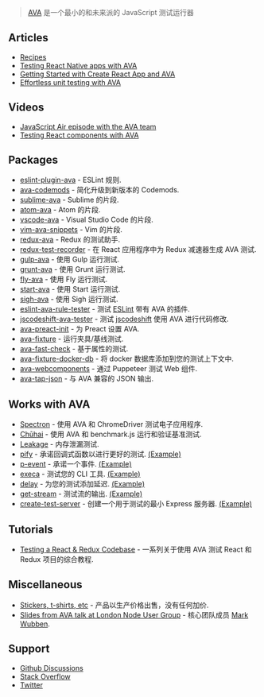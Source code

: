 <div class="github-widget" data-repo="avajs/awesome-ava"></div>


> [AVA](https://avajs.dev) 是一个最小的和未来派的 JavaScript 测试运行器



## Articles

- [Recipes](https://github.com/avajs/ava/tree/main/docs/recipes)
- [Testing React Native apps with AVA](https://shift.infinite.red/testing-the-bejeezus-out-of-react-native-apps-with-ava-330f51f8f6c3)
- [Getting Started with Create React App and AVA](https://semaphoreci.com/community/tutorials/getting-started-with-create-react-app-and-ava)
- [Effortless unit testing with AVA](https://wecodetheweb.com/2016/04/19/effortless-unit-testing-with-ava/)

## Videos

- [JavaScript Air episode with the AVA team](http://jsair.io/ava)
- [Testing React components with AVA](https://www.youtube.com/watch?v=RxLW6-3dk5A)

## Packages

- [eslint-plugin-ava](https://github.com/avajs/eslint-plugin-ava) - ESLint 规则.
- [ava-codemods](https://github.com/jamestalmage/ava-codemods) - 简化升级到新版本的 Codemods.
- [sublime-ava](https://github.com/avajs/sublime-ava) - Sublime 的片段.
- [atom-ava](https://github.com/avajs/atom-ava) - Atom 的片段.
- [vscode-ava](https://github.com/samverschueren/vscode-ava) - Visual Studio Code 的片段.
- [vim-ava-snippets](https://github.com/ahmedelgabri/vim-ava-snippets) - Vim 的片段.
- [redux-ava](https://github.com/sotojuan/redux-ava) - Redux 的测试助手.
- [redux-test-recorder](https://github.com/conorhastings/redux-test-recorder) - 在 React 应用程序中为 Redux 减速器生成 AVA 测试.
- [gulp-ava](https://github.com/avajs/gulp-ava) - 使用 Gulp 运行测试.
- [grunt-ava](https://github.com/avajs/grunt-ava) - 使用 Grunt 运行测试.
- [fly-ava](https://github.com/pine/fly-ava) - 使用 Fly 运行测试.
- [start-ava](https://github.com/start-runner/ava) - 使用 Start 运行测试.
- [sigh-ava](https://github.com/unlight/sigh-ava) - 使用 Sigh 运行测试.
- [eslint-ava-rule-tester](https://github.com/jfmengels/eslint-ava-rule-tester) - 测试 [ESLint](https://github.com/eslint/eslint) 带有 AVA 的插件.
- [jscodeshift-ava-tester](https://github.com/jfmengels/jscodeshift-ava-tester) - 测试 [jscodeshift](https://github.com/facebook/jscodeshift) 使用 AVA 进行代码修改.
- [ava-preact-init](https://github.com/avajs/ava-preact-init) - 为 Preact 设置 AVA.
- [ava-fixture](https://github.com/unional/ava-fixture) - 运行夹具/基线测试.
- [ava-fast-check](https://github.com/dubzzz/ava-fast-check) - 基于属性的测试.
- [ava-fixture-docker-db](https://github.com/cdaringe/ava-fixture-docker-db) - 将 docker 数据库添加到您的测试上下文中.
- [ava-webcomponents](https://github.com/Wildhoney/ava-webcomponents) - 通过 Puppeteer 测试 Web 组件.
- [ava-tap-json](https://github.com/yovasx2/ava-tap-json) - 与 AVA 兼容的 JSON 输出.

## Works with AVA

- [Spectron](https://github.com/electron/spectron#with-ava) - 使用 AVA 和 ChromeDriver 测试电子应用程序.
- [Chūhai](https://github.com/Hypercubed/chuhai) - 使用 AVA 和 benchmark.js 运行和验证基准测试.
- [Leakage](https://github.com/andywer/leakage#usage-with-ava--tape) - 内存泄漏测试.
- [pify](https://github.com/sindresorhus/pify) - 承诺回调式函数以进行更好的测试. [(Example)](https://github.com/sindresorhus/registry-url/blob/eb1f0e01722208366c9199b96235fd043ec162ae/test.js#L6)
- [p-event](https://github.com/sindresorhus/p-event) - 承诺一个事件. [(Example)](https://github.com/sindresorhus/gulp-debug/blob/4db5871594742a346d17aa9b34f43c87d4e54934/test.js#L42-L44)
- [execa](https://github.com/sindresorhus/execa) - 测试您的 CLI 工具. [(Example)](https://github.com/sindresorhus/active-win-cli/blob/d01813762b304102d1fee147855481e9f38c8517/test.js#L5-L6)
- [delay](https://github.com/sindresorhus/delay) - 为您的测试添加延迟. [(Example)](https://github.com/sindresorhus/p-queue/blob/a3a5cadefc2b54269f4939bb34e8dc180c3bd800/test.js#L39)
- [get-stream](https://github.com/sindresorhus/get-stream) - 测试流的输出. [(Example)](https://github.com/sindresorhus/ora/blob/4ceeedd51795bb88a8033229d198e70cd8a2aff7/test.js#L33-L35)
- [create-test-server](https://github.com/lukechilds/create-test-server) - 创建一个用于测试的最小 Express 服务器. [(Example)](https://github.com/lukechilds/clone-response/blob/11f5870e4e1b039e2d9a8f1f72d45fd1b9706bf3/test/clone-response.js)

## Tutorials

- [Testing a React & Redux Codebase](http://silvenon.com/testing-react-and-redux/) - 一系列关于使用 AVA 测试 React 和 Redux 项目的综合教程.

## Miscellaneous

- [Stickers, t-shirts, etc](https://www.redbubble.com/people/sindresorhus/works/30330590-ava-logo) - 产品以生产价格出售，没有任何加价.
- [Slides from AVA talk at London Node User Group](https://speakerdeck.com/novemberborn/ava-at-lnug) - 核心团队成员 [Mark Wubben](https://github.com/novemberborn).

## Support

- [Github Discussions](https://github.com/avajs/ava/discussions)
- [Stack Overflow](https://stackoverflow.com/questions/tagged/ava)
- [Twitter](https://twitter.com/ava__js)

